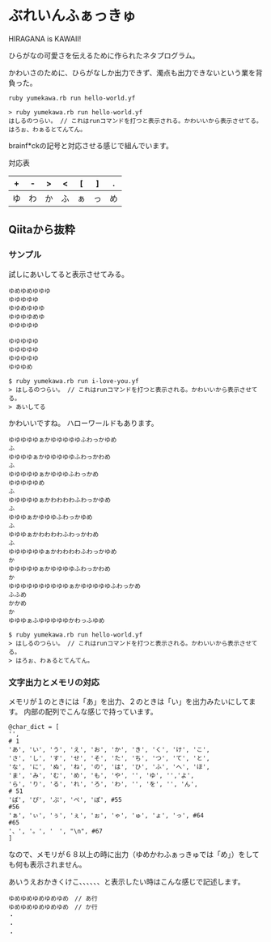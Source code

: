 # ぶれいんふぁっきゅ

HIRAGANA is KAWAII!

ひらがなの可愛さを伝えるために作られたネタプログラム。

かわいさのために、ひらがなしか出力できず、濁点も出力できないという業を背負った。


```
ruby yumekawa.rb run hello-world.yf
```

```
> ruby yumekawa.rb run hello-world.yf
はしるのつらい。 // これはrunコマンドを打つと表示される。かわいいから表示させてる。
はろぉ、わぁるとてんてん。
```

brainf*ckの記号と対応させる感じで組んでいます。

対応表

| + | - | > | < | [ | ] | . |
|---|---|---|---|---|---|---|
| ゆ | わ | か | ふ | ぁ | っ | め |

## Qiitaから抜粋

### サンプル

試しにあいしてると表示させてみる。

``` i-love-you.yf
ゆめゆめゆゆゆ
ゆゆゆゆゆ
ゆゆめゆゆゆ
ゆゆゆゆめゆ
ゆゆゆゆゆ

ゆゆゆゆゆ
ゆゆゆゆゆ
ゆゆゆゆゆ
ゆゆゆめ
```

```
$ ruby yumekawa.rb run i-love-you.yf
> はしるのつらい。 // これはrunコマンドを打つと表示される。かわいいから表示させてる。
> あいしてる
```

かわいいですね。
ハローワールドもあります。

```hello-world.yf
ゆゆゆゆゆぁかゆゆゆゆゆふわっかゆめ
ふ
ゆゆゆゆぁかゆゆゆゆゆふわっかわめ
ふ
ゆゆゆゆゆぁかゆゆゆふわっかめ
ゆゆゆゆゆめ
ふ
ゆゆゆゆゆぁかわわわわふわっかゆめ
ふ
ゆゆゆぁかゆゆゆふわっかゆめ
ふ
ゆゆゆぁかわわわわふわっかわめ
ふ
ゆゆゆゆゆゆぁかわわわわふわっかゆめ
か
ゆゆゆゆゆぁかゆゆゆゆふわっかわめ
か
ゆゆゆゆゆゆゆゆゆゆぁかゆゆゆゆゆふわっかめ
ふふめ
かかめ
か
ゆゆゆぁふゆゆゆゆゆかわっふゆめ
```

```
$ ruby yumekawa.rb run hello-world.yf
> はしるのつらい。 // これはrunコマンドを打つと表示される。かわいいから表示させてる。
> はろぉ、わぁるとてんてん。
```

### 文字出力とメモリの対応

メモリが１のときには「あ」を出力、２のときは「い」を出力みたいにしてます。
内部の配列でこんな感じで持っています。

```
@char_dict = [
'',
# 1
'あ', 'い', 'う', 'え', 'お', 'か', 'き', 'く', 'け', 'こ', 
'さ', 'し', 'す', 'せ', 'そ', 'た', 'ち', 'つ', 'て', 'と',
'な', 'に', 'ぬ', 'ね', 'の', 'は', 'ひ', 'ふ', 'へ', 'ほ',
'ま', 'み', 'む', 'め', 'も', 'や', '', 'ゆ', '','よ',
'ら', 'り', 'る', 'れ', 'ろ', 'わ', '', 'を', '', 'ん',
# 51
'ぱ', 'ぴ', 'ぷ', 'ぺ', 'ぽ', #55
#56
'ぁ', 'ぃ', 'ぅ', 'ぇ', 'ぉ', 'ゃ', 'ゅ', 'ょ', 'っ', #64
#65
'、', '。', '　', "\n", #67
]
```

なので、メモリが６８以上の時に出力（ゆめかわふぁっきゅでは「め」）をしても何も表示されません。

あいうえおかきくけこ、、、、、、と表示したい時はこんな感じで記述します。

```
ゆめゆめゆめゆめゆめ　// あ行
ゆめゆめゆめゆめゆめ　// か行
・
・
・
```
